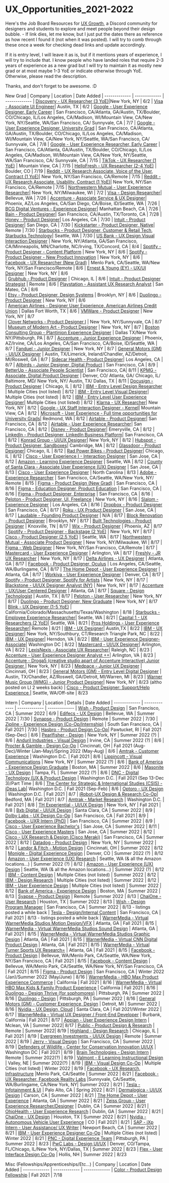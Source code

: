 # UX_Opportunities_2021-2022

Here's the Job Board Resources for [UX Growth](https://discord.gg/797CgtHMY4), a Discord community for designers and students to explore and meet people beyond their design bubble. - If link dies, let me know, but I just put the dates there as reference as how recent I found it (not when it was posted). I will try to comb through these once a week for checking dead links and update accordingly.

If it is entry level, I will leave it as is, but if it mentions years of experience, I will try to include that. I know people who have landed roles that require 2-3 years of experience as a new grad but I will try to maintain it as mostly new grad or at most maybe 1-3 YoE or indicate otherwise through YoE. Otherwise, please read the description.

Thanks, and don't forget to be awesome. :D

New Grad
| Company  | Location | Date Added
| ------------- | ------------- | ------------- 
| [Discovery - UX Researcher (3 YoE)](https://jobs.discovery.com/job/New-York-UX-Associate-Researcher-NY-10011/747032500/?locale=en_GB)|New York, NY | 6/2
| [Visa - Associate UI Engineer](https://jobs.smartrecruiters.com/Visa/743999750043419-associate-ui-engineer?trid=2d92f286-613b-4daf-9dfa-6340ffbecf73&source=Linkedin)| Austin, TX | 6/2
| [Google - User Experience Designer, Early Career](https://careers.google.com/jobs/results/103538148304134854-user-experience-designer-early-career/)  | San Francisco, CA/Atlanta, GA/Austin, TX/Boulder, CO/Chicago, IL/Los Angeles, CA/Madison, WI/Mountain View, CA/New York, NY/Seattle, WA/San Francisco, CA/ Sunnyvale, CA | 7/7
| [Google - User Experience Designer, University Grad](https://careers.google.com/jobs/results/114500413182354118-user-experience-designer-university-graduate/)  | San Francisco, CA/Atlanta, GA/Austin, TX/Boulder, CO/Chicago, IL/Los Angeles, CA/Madison, WI/Mountain View, CA/New York, NY/Seattle, WA/San Francisco, CA/ Sunnyvale, CA | 7/8
| [Google - User Experience Researcher, Early Career](https://careers.google.com/jobs/results/92793178085565126-user-experience-researcher-early-career/?fbclid=IwAR1p-n7g2PEVvi509Gyt9OeP9RF5smQ-r5m_Bxcu4skyijCO9Llt2QYPzsw)  | San Francisco, CA/Atlanta, GA/Austin, TX/Boulder, CO/Chicago, IL/Los Angeles, CA/Madison, WI/Mountain View, CA/New York, NY/Seattle, WA/San Francisco, CA/ Sunnyvale, CA | 7/15
| [TikTok - UX Researcher (1 YoE)](https://careers.tiktok.com/position/6877982220638177550/detail?fbclid=IwAR3IxFec8YxeLu-1jzWKJVRCd6i8Oa8IiemkxSVVm-8vcyagEbc2Z4iFgwk)  | Mountain View, CA | 7/15
| [HelloFresh - UX Researcher (2-4 YoE)](https://www.hellofresh.com/careers/listings/3014550?team=ux-research-66047)  | Boulder, CO  | 7/19
| [Reddit - UX Research Associate, Voice of the User, Contract (1 YoE)](https://boards.greenhouse.io/reddit/jobs/3247912?fbclid=IwAR07LjJyZDSPOmOlNil-O-Z64vxbxqpEQjs6i48V91h3iuYQ8I0M5t1NZPU)| New York, NY/San Francisco, CA/Remote | 7/15
| [Reddit - UX Research Associate, Usability, Contract (1 YoE)](https://boards.greenhouse.io/reddit/jobs/3247885?fbclid=IwAR3SZTH_isQXjSCLSPQv5pjDhdAimocUhOLiUDEtpsjHqaRsZuca2lZWhKA)| New York, NY/San Francisco, CA/Remote | 7/15
| [Northwestern Mutual - User Experience Researcher](https://careers.northwesternmutual.com/corporate-careers/job/user-experience-researcher-new-york-ny-corporate-jr-17760/?fbclid=IwAR0mHO8PbvylVQ-gymOHinzA8-UrOihk2IsTI-fLzKQMy7STw5PsasiX-NY)| New York, NY/Milwaukee, WI | 7/2
| [Visa - Design Researcher](https://jobs.smartrecruiters.com/Visa/743999762320741-design-researcher?trid=2d92f286-613b-4daf-9dfa-6340ffbecf73&source=Linkedin)| Bellevue, WA | 7/26
| [Accenture - Associate Service & UX Designer](https://www.accenture.com/us-en/careers/jobdetails?id=00979947_en&src=LINKEDINJP#job-location)| Phoenix, AZ/Los Angeles, CA/San Diego, CA/Boise, ID/Seattle, WA | 7/26
| [BCG Digital Ventures - Experience Designer](https://boards.greenhouse.io/bcgdv/jobs/5054396002?gh_jid=5054396002&s=LinkedIn&source=LinkedIn)| Manhattan Beach, CA | 7/26
| [Bain - Product Designer](https://csscareers-bain.icims.com/jobs/5699/job?mobile=false&width=1077&height=500&bga=true&needsRedirect=false&jan1offset=-480&jun1offset=-420)| San Francisco, CA/Austin, TX/Toronto, CA | 7/28
| [Honey - Product Designer](https://wd1.myworkdaysite.com/recruiting/paypal/jobs/job/Los-Angeles---Traction/Product-Designer--Shopping-Destinations_R0073808?Codes=W-LINKEDIN)| Los Angeles, CA | 7/30
| [Intuit - Product Designer](https://jobs.intuit.com/job/-/-/27595/19581373?ss=paid&p_sid=z6cz49b&utm_medium=jobad&iisn=li&utm_source=linkedin%20slots&utm_content=pj_board&iis=pjob&p_uid=m2NgqinHzW&utm_campaign=null&cid=pjob_li_click_us_dsgnux-fy21_cn_text_job_intuit-talent)| San Diego, CA | 7/30
| [Kickstarter - Product Designer, Native](https://jobs.lever.co/kickstarter/48b0940c-060d-4cad-b175-680331827fe1/apply?lever-source=LinkedInJobs)| Remote | 7/30
| [Starbucks - Product Designer, Customer & Retail Tech, Starbucks Technology](https://starbucks.taleo.net/careersection/1000222/jobdetail.ftl?job=210022517&lang=en&src=JB-12147)| Seattle, WA | 7/30
| [US Bank - UX Design Visual Interaction Designer](https://usbank.wd1.myworkdayjobs.com/en-US/US_Bank_Careers/job/New-York-NY/UXDesign-Visual-Interaction-Designer_2021-0036269) | New York, NY/Atlanta, GA/San Francisco, CA/Minneapolis, MN/Charlotte, NC/Irving, TX/Concord, CA | 8/4 
| [Spotify - Product Designer - Content Platform](https://jobs.lever.co/spotify/92bd37ee-878d-4c3b-a05d-a0778334f3e8/apply?lever-source=LinkedIn)  | New York, NY  | 8/6 
| [Spotify - Product Designer - New Product Innovation](https://jobs.lever.co/spotify/92bd37ee-878d-4c3b-a05d-a0778334f3e8/apply?lever-source=LinkedIn) | New York, NY | 8/6 
| [Facebook - UX Researcher (New Grad)](https://www.facebook.com/careers/v2/jobs/761891457832240/?location=Menlo+Park%2C+CA)  | Menlo Park, CA/Seattle, WA/New York, NY/San Francisco/Remote | 8/6 
| [Ernest & Young (EY) - UX/UI Designer](https://careers.ey.com/ey/job/New-York-UXUI-Designer-Open-Location-NY-10003/701368301/?feedId=337401&utm_source=LinkedInJobPostings&utm_campaign=j2w_linkedin)  | New York, NY | 8/6  
| [Grubhub - Product Designer](https://careers-grubhub.icims.com/jobs/12095/product-designer/job)  | Chicago, IL  | 8/6 
| [Intuit - Product Designer Strategist](https://jobs.intuit.com/job/-/-/27595/19649695)  | Remote | 8/6 
| [Playstation - Assistant UX Research Analyst](https://boards.greenhouse.io/sonyinteractiveentertainmentplaystation/jobs/3368016/?t=b8y5ha)  | San Mateo, CA  | 8/6  
| [Etsy - Product Designer, Design Systems](https://jobs.smartrecruiters.com/Etsy2/743999765252803-product-designer-design-systems)  | Brooklyn, NY | 8/6 
| [Duolingo - Product Designer](https://boards.greenhouse.io/duolingo/jobs/5393270002?gh_src=81b1e41f2us&s=LinkedIn&source=LinkedIn)  | New York, NY  | 8/6  
| [American Airlines - Designer User Experience, American Airlines Credit Union](https://jobs.aa.com/job/Ft-Worth-Designer-User-Experience%2C-American-Airlines-Credit-Union-TX-76101/744167200/?feedId=198400&utm_source=LinkedInJobPostings&utm_campaign=AA_Linkedin&rx_source=linkedinpp&rx_paid=1) | Dallas Fort Worth, TX | 8/6 
| [VMWare - Product Designer](https://careers.vmware.com/main/jobs/R2116301?lang=en-us&source=LIPJ)  | New York, NY  | 8/7  
| [Clover Networks - Product Designer I](https://careers.clover.com/job/new-york/product-designer-i/1758/12171585696) | New York, NY/Sunnyvale, CA  | 8/7
| [Museum of Modern Art - Product Designer](https://recruiting.ultipro.com/MUS1002MOMA/JobBoard/9dbfa465-a36a-46c3-b31e-4929830ab266//OpportunityDetail?opportunityId=29fea1d9-4274-4800-8009-8a25bde41699&utm_source=LINKEDIN&utm_medium=referrer)  | New York, NY  | 8/7
| [Boston Consulting Group - Plantinion Experience Designer](https://talent.bcg.com/en_US/apply/JobDetail?folderId=10040915&source=Referral+-+BCG+Employee) | Dallas TX/New York NY/Pittsburgh, PA  | 8/7
| [Accenture - Junior Experience Designer](https://www.accenture.com/us-en/careers/jobdetails?id=00960612_en&src=LINKEDINJP)  | Phoenix, AZ/Irvine, CA/Los Angeles, CA/San Francisco, CA/Boise, ID/Seattle, WA | 8/7
| [Fanduel - Junior Designer](https://boards.greenhouse.io/fanduel/jobs/3370491?gh_src=8f57131a1us) | New York, NY | 8/7
| [General Motors (GM) - UI/UX Designer](https://generalmotors.wd5.myworkdayjobs.com/en-US/Careers_GM/job/Austin-Texas-United-States-of-America/UX-UI-Designer_JR-000043079?source=Linkedin) | Austin, TX/Limerick, Ireland/Chandler, AZ/Detroit, MI/Roswell, GA  | 8/7
| [Sidecar Health - Product Designer](https://boards.greenhouse.io/sidecarhealth/jobs/4030961004?s=LinkedIn&source=LinkedIn)| Los Angeles, CA | 8/7
| [Allbirds - Junior Designer, Digital Product](https://www.allbirds.com/pages/careers?gh_jid=3194798&gh_src=083bd19f1us)  | San Francisco, CA  | 8/9
| [BetterUp - Associate People Scientist](https://boards.greenhouse.io/betterup/jobs/3148967?gh_src=j6pt7f1&s=LinkedIn&source=LinkedIn)  | San Francisco, CA| 8/11
| [KPMG - Associate, Digital Product Designer](https://us-jobs.kpmg.com/careers/JobDetail?jobId=66860&srcCat=Direct+Contact&specSrc=LinkedIn)  | Denver, CO/ Atlanta, GA/ Chicago, IL/ Baltimore, MD/ New York, NY/ Austin, TX/ Dallas, TX | 8/11
| [Docusign - Product Designer](https://www.docusign.com/company/careers/open?gh_jid=3373755&gh_src=ua6xck)  | Chicago, IL | 8/12
| [IBM - Entry Level Design Researcher](https://careers.ibm.com/job/13527880/entry-level-design-researcher-2022-remote/?codes=SN_LinkedIn&Codes=SN_LinkedIn) | Multiple Cities (not listed) | 8/12
| [IBM - Entry Level Visual Designer](https://careers.ibm.com/job/13527925/entry-level-visual-designer-2022-remote/?codes=SN_LinkedIn&Codes=SN_LinkedIn)| Multiple Cities (not listed) | 8/12
| [IBM - Entry Level User Experience Designer](https://careers.ibm.com/job/13527882/entry-level-user-experience-designer-2022-remote/?codes=SN_LinkedIn&Codes=SN_LinkedIn)| Multiple Cities (not listed) | 8/12
| [Klarna - UX Researcher](https://jobs.lever.co/klarna/51d80137-44a6-4983-834f-c6a66c826698?s=LinkedIn)| New York, NY | 8/12
| [Google - UX Staff Interaction Designer - Kernel](https://careers.google.com/jobs/results/82526264386036422-ux-staff-interaction-designer-kernel/?src=Online%2FLinkedIn%2Flinkedin_us&utm_campaign=contract&utm_medium=jobposting&utm_source=linkedin)| Mountain View, CA | 8/12
| [Microsoft - User Experience - Full time opportunities for University Grads](https://careers.microsoft.com/us/en/job/1129182/User-experience-Full-Time-Opportunities-for-University-Graduates?jobsource=linkedin&utm_source=linkedin&utm_medium=linkedin&utm_campaign=linkedin-feed)| Redmond, WA | 8/12
| [Airtable - Product Designer](https://boards.greenhouse.io/airtable/jobs/4236418002?gh_src=aef790d02us&s=LinkedIn&source=LinkedIn)| San Francisco, CA | 8/12
| [Airtable - User Experience Researcher](https://boards.greenhouse.io/airtable/jobs/4927558002?gh_src=aef790d02us&s=LinkedIn&source=LinkedIn)| San Francisco, CA | 8/12
| [Disney - Product Designer](https://www.linkedin.com/jobs/?section=jymbii)| Emeryville, CA | 8/12
| [LinkedIn - Product Designer, LinkedIn Business Platform](https://www.linkedin.com/jobs/view/2676910130)| San Francisco, CA | 8/12
| [Konrad Group - UI/UX Designer](https://boards.greenhouse.io/konradgroup/jobs/4653753003?gh_src=c6d82c983us)| New York, NY | 8/12
| [Hubspot - Product Designer, Sandboxes](https://boards.greenhouse.io/embed/job_app?token=3328173&gh_src=240b46771&s=LinkedIn&source=LinkedIn)| Cambridge, MA | 8/12
| [Glassdoor - Product Designer](https://boards.greenhouse.io/glassdoor/jobs/5311291002?gh_src=0dbdb06e2us)| Chicago, IL | 8/12
| [Rad Power Bikes - Product Designer](https://jobs.lever.co/radpowerbikes-2/b0292718-fa52-46c8-ab97-6c6d11229063/apply?lever-source=LinkedIn)| Chicago, IL | 8/12
| [Cisco - User Experience I - Interaction Designer](https://jobs.cisco.com/jobs/ProjectDetail/User-Experience-I-Full-Time-United-States/1339030?source=LinkedIn) | San Jose, CA | 8/12
| [Amazon - Learning Experience Designer](https://www.amazon.jobs/en/jobs/1667977/learning-experience-designer?cmpid=SPLICX0248M&utm_source=linkedin.com&utm_campaign=cxro&utm_medium=social_media&utm_content=job_posting&ss=paid) | Seattle, WA | 8/12
| [County of Santa Clara - Associate User Experience (UX) Designer](https://www.governmentjobs.com/careers/santaclara/jobs/3151623/associate-user-experience-ux-designer) | San Jose, CA | 8/13
| [Cisco - User Experience Designer](https://jobs.cisco.com/jobs/ProjectDetail/User-Experience-Designer/1332864?source=LinkedIn) | North Carolina | 8/13
| [Adobe - Experience Researcher](https://adobe.design/jobs/jobpost-8898002/?fbclid=IwAR0Vd8qELTy-DguES58L3aOx3lZaUzgXoraYhZTnXmj_zJ5P4BS-GjdD4q8) | San Francisco, CA/Seattle, WA/New York, NY/ Remote | 8/15
| [Figma - Product Design (New Grad)](https://jobs.lever.co/figma/a57f4982-278b-4574-b2bf-d7ad3021153a) | San Francisco, CA | 8/16
| [Figma - Education Designer, Product Education](https://jobs.lever.co/figma/f9edf733-874b-4141-8913-8bc7562d2ab5) | San Francisco, CA | 8/16
| [Figma - Product Designer, Enterprise](https://jobs.lever.co/figma/baf8f7e7-e406-4900-ae1b-ae6fcb65cbe0) | San Francisco, CA | 8/16
| [Peloton - Product Designer, UI, Freelance](https://boards.greenhouse.io/peloton/jobs/2324549?gh_src=a1942ad01us) | New York, NY | 8/16
| [Slalom - Experience Designer](https://slalom.secure.force.com/careers/ts2__jobdetailsjobId=a0h1R00000BUAfbQAH&tSource=a121R00000NSLLRQA5&nostate=1&tSource=a121R00000NSLLRQA5) | Los Angeles, CA | 8/16
| [Dropbox - Product Designer](https://www.dropbox.com/jobs/listing/3396311?gh_src=aonhf1) | San Francisco, CA | 8/17
| [Roku - UX Product Designer](https://www.roku.com/jobs/position/3398286/ux-product-designer-web-tools?gh_jid=3398286) | San Jose, CA | 8/17
| [Laudable - Founding Product Designer](https://airtable.com/shrpmgaEM0uyPHwaU) | N/A | 8/17
| [Block Renovation - Product Designer](https://www.linkedin.com/jobs/view/2687302107) | Brooklyn, NY | 8/17
| [Built Technologies - Product Designer](https://jobs.lever.co/getbuilt/2b019bdf-596a-4af8-bd66-0edf532f5b73?lever-source=LinkedInJobs) | Knoxville, TN | 8/17
| [Wix - Product Designer](https://www.wix.com/jobs/locations/phoenix/positions/397101) | Phoenix, AZ | 8/17
| [Spotify - Product Designer - Backstage (2 YoE)](https://jobs.lever.co/spotify/73b42f7d-6d4e-4b4b-b5af-b53086fb5985/apply?lever-source=LinkedIn) | New York, NY | 8/17
| [Cisco - Product Designer (2.5 YoE)](https://jobs.cisco.com/jobs/ProjectDetail/Product-Designer/1339070?source=LinkedIn)  | Seattle, WA  | 8/17
| [Northwestern Mutual - Associate Product Designer](https://northwesternmutual.wd5.myworkdayjobs.com/en-US/CORPORATE-CAREERS/job/New-York-NY-NO-049-047/Associate-Experience-Designer_JR-26169?source=Linkedin)  | New York, NY/Milwaukee, WI | 8/17
| [Figma - Web Designer](https://jobs.lever.co/figma/4ccffb0a-b848-4243-a04d-4aecff97e9bc) | New York, NY/San Francisco, CA/Remote | 8/17
| [Mastercard - User Experience Designer](https://mastercard.wd1.myworkdayjobs.com/CorporateCareers/login?redirect=%2FCorporateCareers%2Fjob%2FArlington-Virginia%2FUser-Experience-Designer--Design-Systems_R-136202%2Fapply%3Fsource%3DLINKEDIN) | Arlington, VA | 8/17
| [Freshly - JR UX Researcher](https://freshly.wd5.myworkdayjobs.com/en-US/Freshly_Careers/job/New-York-NY/Jr-UX-Researcher_R-2362-1?source=LinkedIn) | New York, NY | 8/17
| [Delta Airlines - UX Designer](https://delta.avature.net/careers/JobDetail/UX-Designer/8329?source=LinkedIn) | Atlanta, GA | 8/17
| [Facebook - Product Designer, Oculus](https://www.facebook.com/careers/v2/jobs/806880333570933/) | Los Angeles, CA/Seattle, WA/Burlingame, CA | 8/17
| [The Home Depot - User Experience Designer](https://careers.homedepot.com/job/13555724/user-experience-designer-atlanta-ga/?utm_source=linkedin.com&utm_campaign=corporate&utm_medium=social_media&utm_content=job_posting&utm_term=ta_-jobwrap/slots&ss=paid) | Atlanta, GA | 8/17
| [Workiva - User Experience Designer](https://workiva.wd1.myworkdayjobs.com/en-US/careers/job/Denver/User-Experience-Designer_R2316?source=Linkedin) | Denver, CA | 8/17
| [Spotify - Product Designer, Spotify for Artists](https://jobs.lever.co/spotify/999d5d6f-ee6e-492b-b6cf-b9ca696b039f/apply?lever-source=LinkedIn) | New York, NY | 8/17
| [Blackstone - UI/UX Designer Analyst (NY)](https://blackstone.wd1.myworkdayjobs.com/en-US/Blackstone_Campus_Careers/job/New-York/XMLNAME-2022-Blackstone-Technology-and-Innovations---UI-UX-Designer-Analyst--NY-_17921?source=Linkedinn) | New York, NY | 8/17
| [Accenture - UX/User Centered Designer](https://www.linkedin.com/jobs/view/2684162471/?refId=8fb1e5d9-6829-4f99-b2a1-a758e770bdd6&trk=flagship3_job_home_savedjobs) | Atlanta, GA | 8/17
| [Square - Design Technologist](https://jobs.smartrecruiters.com/Square/743999766711982-design-technologist?source=Linkedin) | Austin, TX | 8/17
| [Peloton - User Researcher](https://boards.greenhouse.io/peloton/jobs/3338878?gh_src=839cb4b41us&s=LinkedIn&source=LinkedIn) | New York, NY | 8/17
| [Duolingo - Product Designer, New Graduate](https://boards.greenhouse.io/duolingo/jobs/5473177002?gh_src=81b1e41f2us&s=LinkedIn&source=LinkedIn)  | New York, NY  | 8/17  
| [Blink - UX Designer (1-5 YoE)](https://jobs.lever.co/blinkux/1e326199-223e-4809-a3ca-bfd83d4a6e27?lever-source=LinkedInJobs)  | California/Colorado/Massachusetts/Texas/Washington | 8/18
| [Starbucks - Employee Experience Researcher](https://starbucks.taleo.net/careersection/1000222/jobdetail.ftl?lang=en&job=210032142)| Seattle, WA | 8/21
| [Capital 1 - UX Researchers (2 YoE)](https://www.capitalonecareers.com/job/-/-/1732/19678072)| Seattle, WA | 8/21
| [Pros Holdings - User Experience Researcher](https://pros.wd5.myworkdayjobs.com/en-US/PROS_Careers/job/USA---Remote/User-Experience-Researcher_R1915)| Remote | 8/21
| [IBM - UX Designer](https://careers.ibm.com/job/13667802/ux-designer-remote/?codes=SN_LinkedIn)| Austin,TX | 8/22
| [IBM - UX Designer](https://careers.ibm.com/job/13140274/ux-designer-remote/?codes=SN_LinkedIn)| New York, NY/Southbury, CT/Research Triangle Park, NC | 8/22
| [IBM - UX Designer](https://careers.ibm.com/job/13335874/ux-designer-remote/?codes=SN_LinkedIn)| Herndon, VA | 8/22
| [IBM - User Experience Designer-Associate](https://careers.ibm.com/job/13080100/user-experience-designer-associate-washington-dc/?codes=SN_LinkedIn)| Washington DC | 8/22
| [Mastercard - UI/UX Designer](https://mastercard.wd1.myworkdayjobs.com/CorporateCareers/job/Arlington-Virginia/UI-UX-Designer_R-128695/apply?source=LINKEDIN)| Arlington, VA | 8/22
| [LexisNexis - Associate UX Researcher](https://relx.wd3.myworkdayjobs.com/LexisNexisLegal/job/Raleigh-NC/Associate-UX-Researcher_R24319?shared_id=24407c77-8d9a-4fe6-8867-da06089e98cd)| Raleigh, NC | 8/23
| [Accenture - User Experience Designer Analyst ++](https://www.accenture.com/us-en/careers/jobdetails?id=R00013778_en&src=LINKEDINJP)| Arlington, VA | 8/23
| [Accenture - Droga5 (creative studio apart of Accenture Interactive) Junior Designer ](https://www.accenture.com/us-en/careers/jobdetails?id=R00025264_en&src=LINKEDINJP)| New York, NY | 8/23
| [Medpace - Junior UX Designer](https://uscareers-medpace.icims.com/jobs/5821/junior-ux-designer/job?mode=job&iis=Job+Board&iisn=LinkedIn&mobile=false&width=1177&height=500&bga=true&needsRedirect=false&jan1offset=-480&jun1offset=-420) | Cincinnati, OH | 8/23
| [General Motors (GM) - Entry Level Digital Designer](https://generalmotors.wd5.myworkdayjobs.com/en-US/Careers_GM/job/Austin-Texas-United-States-of-America/Entry-Level-Digital-Designer_JR-000049214?source=Linkedin) | Austin, TX/Chandler, AZ/Roswell, GA/Detroit, MI/Warren, MI | 8/23
| [Warner Music Group (WMG) - Junior Product Designer](https://wmg.wd1.myworkdayjobs.com/en-US/WMGUS/job/USA---New-York---1633-Broadway/Junior-Product-Designer_R-013977)| New York, NY | 8/23 (altho posted on LI 2 weeks back)
| [Cisco - Product Designer: Support/Help Experience ](https://jobs.cisco.com/jobs/ProjectDetail/Product-Designer-Support-Help-Experience/1339067?source=LinkedIn) | Seattle, WA/Off-site | 8/23

Intern
| Company  | Location | Details | Date Added
| ------------- | ------------- | ------------- | -------------
| [Wish - Product Design](https://jobs.smartrecruiters.com/Wish/743999752516608-intern-product-design-fall-2021-) | San Francisco, CA | Summer 2022 | 6/9
| [Edifecs - UX Design](https://jobs.jobvite.com/edifecs/job/otfhgfwZ) | Bellevue, WA | Summer 2022 | 7/30
| [Synapse - Product Design](https://boards.greenhouse.io/syapse/jobs/3243993?gh_src=584cb2261us) | Remote | Summer 2022 | 7/30
| [Zipline - Experience Design (Co-Op/Internship)](https://flyzipline.com/careers/job/4580445003/?gh_jid=4580445003&gh_src=baafe2f73us) | South San Francisco, CA | Fall 2021 | 7/30
| [Hasbro - Product Design Co-Op](https://jobs.hasbro.com/job/Pawtucket-Product-Design-Co-op-%28Sept-Dec-2021%29-Rhod-02861/757972500/?utm_source=LINKEDIN&utm_medium=referrer)| Pawtucket, RI | Fall 2021 (Sep-Dec) | 8/6
| [Pearlfisher - Design](http://careers.pearlfisher.com/apply/mocrNgHF7a/Design-Intern-Graduate?source=LILI#mocrNgHF7a) | New York, NY | Summer 2022 (?) | 8/6
| [Anduril Industries - Visual Design](https://jobs.lever.co/anduril/56400dde-641e-406b-9853-87225232a86d/apply?lever-source=LinkedIn)  | Irvine, CA  | Summer 2022 (?) | 8/6
| [Procter & Gamble - Design Co-Op](https://www.pgcareers.com/job/cincinnati/design-co-op/936/8471475792?source=RS_LINKEDIN)  | Cincinnati, OH  | Fall 2021 (Aug-Dec)/Winter (Jan-May)/Spring 2022 (May-Aug) | 8/6
| [Amtrak - Customer Experience](https://careers.amtrak.com/job/Washington-Fall-2021-Customer-Experience-Intern-90287157-Washington-DC-20002/771840200/)  | Washington D.C.  | Fall 2021 | 8/6
| [Lippincott - Visual Communications](https://careers.mmc.com/global/en/job/R_139983/Lippincott-Intern-Visual-Communication-Design?utm_source=linkedin&utm_medium=phenom-feeds&source=LinkedIn_Slots)  | New York, NY  | Summer 2022 (?) | 8/6
| [Bank of America - Experience Design Graduate](https://bankcampuscareers.tal.net/vx/lang-en-GB/mobile-0/brand-4/xf-675a8a3bb850/candidate/so/pm/1/pl/1/opp/7212-Experience-Design-Graduate-Summer-Intern-2022/en-GB) | Boston, MA  | Summer 2022 | 8/6
| [Masonite - UX Design](https://www.linkedin.com/jobs/view/2667940698) | Tampa, FL  | Summer 2022 (?) | 8/6
| [DNC - Digital Technology (UX & Product Design](https://jobs.lever.co/dnc/3dbc5298-0a2c-4ffc-a122-1a37f574d4c3/apply?lever-source=LinkedIn)  | Washington D.C.  | Fall 2021 (Sep 13-Dec 3)/Part Time | 8/6
| [The Center for Strategic & International Studies (CSIS) - iDeas Lab](https://jobs.silkroad.com/CSIS/Careers/jobs/978?source=linkedin.com)| Washington D.C. | Fall 2021 (Sep-Feb) | 8/6
| [Optoro - UX Design](https://boards.greenhouse.io/optoro/jobs/3329062?gh_jid=3329062)  | Washington D.C.  | Fall 2021 | 8/7
| [iRobot-UX Design & Research Co-Op](https://irobot.wd5.myworkdayjobs.com/en-US/iRobot/job/US-MA-Bedford/Fall-2021--UX-Design-Research-Co-op_R2368?APPLICANT_SOURCE-6-108)| Bedford, MA  | Fall 2021 | 8/7
| [Amtrak - Market Research](https://careers.amtrak.com/job/Washington-Fall-2021-Marketing-Research-Intern-90295395-Washington-DC-20001/770747300/) | Washington D.C.  | Fall 2021 | 8/8
| [TH Experiential - UI/UX Design](https://www.linkedin.com/jobs/view/2665033799) | New York, NY | Fall 2021 | 8/8
| [Bxb Digital - UI/UX Design](https://careers.brambles.com/ShowJob/Id/2959575/BXB%20Digital%20%20%20Internship%20%20%20%20User%20Experience%20%20%20Interface%20Design) | Santa Clara, CA  | Summer 2022 | 8/9
| [Dolby Labs - UX Design Co-Op](https://careers.dolby.com/job/San-Francisco-UX-Design-Intern-%28Fall-2021%2C-6-month-position%29-CA-94101/761948700/&jobPipeline=LinkedIn) | San Francisco, CA | Fall 2021 | 8/9
| [Facebook - UXR Intern (PhD)](https://www.facebook.com/careers/v2/jobs/313443447105309/) | San Francisco, CA | Summer 2022 | 8/9
| [Cisco - User Experience Bachelor's](https://jobs.cisco.com/jobs/ProjectDetail/User-Experience-Bachelor-s-Intern-United-States/1338396?source=LinkedIn) | San Jose, CA | Summer 2022 | 8/11
| [Cisco - User Experience Masters](https://jobs.cisco.com/jobs/ProjectDetail/User-Experience-Master-s-Intern-United-States/1338423?source=LinkedIn) | San Jose, CA | Summer 2022 | 8/12
| [Cisco - UX Research & Design (Cisco Meraki)](https://jobs.cisco.com/jobs/ProjectDetail/UX-Designer-UX-Researcher-Intern-Summer-2022-Internship-Meraki/1342801?source=LinkedIn) | San Francisco, CA | Summer 2022 | 8/12
| [Datadog - Product Design](https://www.datadoghq.com/careers/detail/?gh_jid=3318297&gh_src=8363eca61) | New York, NY | Summer 2022 | 8/12
| [Landor & Fitch - Motion Design](https://boards.greenhouse.io/landor/jobs/2005913?s=LinkedIn&source=LinkedIn) | Cincinnati, OH | Summer 2022 | 8/12
| [Monigle - Digital Experience Design](https://monigle.hua.hrsmart.com/hr/ats/Posting/view/93) | Denver, CO | Summer 2022 (?) | 8/12
| [Amazon - User Experience (UX) Research](https://www.amazon.jobs/en/jobs/1629158/user-experience-ux-researcher-intern-summer-2022?cmpid=SPLICX0248M&utm_source=linkedin.com&utm_campaign=cxro&utm_medium=social_media&utm_content=job_posting&ss=paid) | Seattle, WA (& all the Amazon locations...) | Summer 2022 (?) | 8/12
| [Amazon - User Experience (UX) Design](https://www.amazon.jobs/en/jobs/1629157/user-experience-ux-designer-intern-summer-2022) | Seattle, WA (& all the Amazon locations...) | Summer 2022 (?) | 8/12
| [IBM - Content Design](https://careers.ibm.com/job/13522717/content-design-summer-intern-2022-remote/?codes=SN_LinkedIn) | Multiple Cities (not listed) | Summer 2022 | 8/12
| [IBM - Design Research](https://careers.ibm.com/job/13527879/design-research-summer-intern-2022-remote/?codes=SN_LinkedIn) | Multiple Cities (not listed) | Summer 2022 | 8/12
| [IBM - User Experience Design](https://careers.ibm.com/job/13522691/user-experience-designer-summer-intern-2022-remote/?codes=SN_LinkedIn) | Multiple Cities (not listed) | Summer 2022 | 8/12
| [Bank of America - Experience Design](https://bankcampuscareers.tal.net/vx/lang-en-GB/mobile-0/brand-4/xf-984e146c0e58/candidate/so/pm/1/pl/1/opp/7210-Experience-Design-Undergraduate-Summer-Intern-2022/en-GB) | Boston, MA  | Summer 2022 | 8/13
| [Syapse - Product Design](https://boards.greenhouse.io/syapse/jobs/3243993?gh_src=584cb2261us) | Remote | Summer 2022 | 8/13
| [ChaiOne - User Research](https://boards.greenhouse.io/chaione/jobs/4657397003?gh_src=a9a5ae863us) | Houston, TX | Summer 2022 | 8/13
| [Wish - Design Program Manager](https://jobs.smartrecruiters.com/Wish/743999763365292-intern-design-program-manager-fall-2021-?lever-origin=applied&lever-source%5B%5D=LINKEDIN&source=Linkedin) | San Francisco, CA | Summer 2022 | 8/13 - listings posted a while back
| [Tesla - Design/Internal Content](https://www.tesla.com/careers/search/job/design-internal-content-internship-fall-2021-94129?source=LinkedIn) | San Francisco, CA | Fall 2021 | 8/13 - listings posted a while back
| [WarnerMedia - Virtual WarnerMedia Studios Motion Design/VFX](https://warnermediacareers.com/global/en/job/WAMEGLOBAL184834BREXTERNALENGLOBAL/Virtual-WarnerMedia-Studios-Motion-Design-VFX-Intern-Fall-2021?utm_source=linkedin&utm_medium=phenom-feeds) | Atlanta, GA | Fall 2021 | 8/15
| [WarnerMedia - Virtual WarnerMedia Studios Sound Design](https://warnermediacareers.com/global/en/job/WAMEGLOBAL184868BREXTERNALENGLOBAL/Virtual-WarnerMedia-Studios-Sound-Design-Intern-Fall-2021?utm_source=linkedin&utm_medium=phenom-feeds) | Atlanta, GA | Fall 2021 | 8/15
| [WarnerMedia - Virtual WarnerMedia Studios Graphic Design](https://warnermediacareers.com/global/en/job/WAMEGLOBAL184055BREXTERNALENGLOBAL/Virtual-Creative-Services-Graphic-Design-Intern-Fall-2021?utm_source=linkedin&utm_medium=phenom-feeds) | Atlanta, GA | Fall 2021 | 8/15
| [WarnerMedia - Virtual CNN Digital Product Design](https://warnermediacareers.com/global/en/job/WAMEGLOBAL184868BREXTERNALENGLOBAL/Virtual-WarnerMedia-Studios-Sound-Design-Intern-Fall-2021?utm_source=linkedin&utm_medium=phenom-feeds) | Atlanta, GA | Fall 2021 | 8/15
| [WarnerMedia - Virtual Turner Sports UX Research=](https://warnermediacareers.com/global/en/job/WAMEGLOBAL185058BREXTERNALENGLOBAL/Virtual-Turner-Sports-UX-Research-Intern-Fall-2021?utm_source=linkedin&utm_medium=phenom-feeds) | Atlanta, GA | Fall 2021 | 8/15
| [Facebook - Product Design](https://www.facebook.com/careers/v2/jobs/128761339324937/) | Bellevue, WA/Menlo Park, CA/Seattle, WA/New York, NY/San Francisco, CA | Fall 2021 | 8/15
| [Facebook - Content Design](https://www.facebook.com/careers/v2/jobs/863247940971330/?utm_medium=%2522mcloud%252Djobads%2522&utm_campaign=&utm_content=Content%2520Design%2520Intern&utm_term=a1K2K0000031hwzUAA%252DUSNkNk18) | Bellevue, WA/Menlo Park, CA/Seattle, WA/New York, NY/San Francisco, CA | Fall 2021 | 8/15
| [Figma - Product Design](https://jobs.lever.co/figma/81809ae5-782b-4042-86dd-f04a8f5030c2) | San Francisco, CA | Winter 2022 (Jan)/Summer 2022 (May/June) | 8/16
| [WarnerMedia - HBO Max Product Experience Commerce](https://warnermediacareers.com/global/en/job/184768BR/Virtual-HBO-Max-Product-Experience-Commerce-Intern-Fall-2021) | California | Fall 2021 | 8/16
| [WarnerMedia - Virtual HBO Max Kids & Family Product Experience](https://warnermediacareers.com/global/en/job/184767BR/Virtual-HBO-Max-Kids-Family-Product-Experience-Intern-Fall-2021) | California | Fall 2021 | 8/16
| [Duolingo - Design Thrive (for sophomores)](https://boards.greenhouse.io/duolingo/jobs/5473181002?gh_src=81b1e41f2us&s=LinkedIn&source=LinkedIn) | Pittsburgh, PA | Summer 2022 | 8/16
| [Duolingo - Design](https://boards.greenhouse.io/duolingo/jobs/5473179002?gh_src=81b1e41f2us&s=LinkedIn&source=LinkedIn) | Pittsburgh, PA | Summer 2022 | 8/16
| [General Motors (GM) - Customer Experience, Design](https://generalmotors.wd5.myworkdayjobs.com/en-US/Careers_GM/job/Remote---United-States/Customer-Experience--Design-Intern_JR-000047911?source=Linkedin) | Detroit, MI | Summer 2022 | 8/16
| [Nvidia - UX Design, Cloud](https://nvidia.wd5.myworkdayjobs.com/NVIDIAExternalCareerSite/login?redirect=%2FNVIDIAExternalCareerSite%2Fjob%2FUS-CA-Remote%2FUX-Design-Cloud-Intern---Fall-Winter-2021_JR1944850-1%2Fapply%3Fsource%3Djobboardlinkedin) | Santa Clara, CA | Fall 2021/Winter 2022 | 8/17
| [WarnerMedia - Virtual UX Designer / Front-End Developer](https://warnermediacareers.com/global/en/job/WAMEGLOBAL184181BREXTERNALENGLOBAL/Virtual-UX-Designer-Front-End-Developer-Intern-Fall-2021?utm_source=linkedin&utm_medium=phenom-feeds) | Burbank, California | Fall 2021 | 8/17
| [Appian - User Experience Design Intern](https://boards.greenhouse.io/appian/jobs/3392850?gh_src=8b70a9021&s=LinkedIn&source=LinkedIn) | Mclean, VA | Summer 2022| 8/17
| [Public - Product Design & Research](https://boards.greenhouse.io/public/jobs/4671979003?gh_src=a370f63e3us) | Remote | Summer 2022| 8/19
| [Highland - Design Research](https://highland.bamboohr.com/jobs/view.php?id=83) | Chicago, IL | Fall 2021 | 8/19
| [Evergreen Investments - UI/UX Design](https://evergreenir.zohorecruit.com/recruit/ViewJob.na?digest=1fhwGFBvLSk%40winnnFeDHbslEmKHf71rZv2lFd8KSi0-&embedsource=LinkedIn%2BLimited%2BListings) | Remote | Summer 2022 | 8/19
| [Jerry - Visual Design](https://jobs.lever.co/getjerry/34d05617-fdcf-4841-bb87-773263cf90b1/apply?lever-source=LinkedIn) | San Francisco, CA | Summer 2022 | 8/19
| [Defenders of Wildlife - Center for Conservation Innovation UI/UX](https://jobs.jobvite.com/defendersofwildlife/job/oPAsgfwR?nl=1&nl=1&s=appcast) | Washington DC | Fall 2021 | 8/19
| [Brain Technologies - Design Intern](https://boards.greenhouse.io/braintechnologies/jobs/4010431004?gh_src=02108da44us) | Remote | Summer 2022(?) | 8/19
| [Valmont - E Learning Instructional Design](https://valmont.wd1.myworkdayjobs.com/en-US/ValmontCareers/job/Valley-NE/E-Learning-Instructional-Design-Intern_R10695) | Valley, NE | Summer 2022(?) | 8/19
| [IBM - Visual Design Co-Op](https://careers.ibm.com/job/13527878/visual-design-co-op-2022-remote/?codes=SN_LinkedIn) | Multiple Cities (not listed) | Winter 2022 | 8/19
| [Facebook - UX Research, Infrastructure](https://www.facebook.com/careers/v2/jobs/827879764570789/) |Menlo Park, CA/Seattle | Summer 2022 | 8/21
| [Facebook - UX Researcher, Facebook Reality Labs](https://www.facebook.com/careers/v2/jobs/381293930096505/?location=Sunnyvale%2C%20CA) |Sunnyvale, CA/Seattle, WA/Burlingame, CA/New York, NY| Summer 2022 | 8/21
| [Tesla - Infotainment & UI](https://www.tesla.com/careers/search/job/software--infotainmentuiinternshipspring2022-98597?source=Indeed?source=Indeed) | Palo Alto, CA | Spring 2022 | 8/21
| [Dermalogica - UI/UX Design](https://phg.tbe.taleo.net/phg04/ats/careers/v2/viewRequisition?org=DERMA&cws=45&rid=4351&utm_campaign=google_jobs_apply&utm_source=google_jobs_apply&utm_medium=organic) | Carson, CA | Summer 2022 | 8/21
| [The Home Depot - User Experience](https://careers.homedepot.com/job/13612674/user-experience-intern-atlanta-atlanta-ga/) | Atlanta, GA | Summer 2022 | 8/21
| [Zeiss Group - User Experience Researcher/Designer](https://live.solique.ch/microsites/showPublication/503cedae-ad35-4c4f-8891-efc3c5fe13a8) | Dublin, CA | Summer 2022 | 8/21
| [OhioHealth - User Experience Research](https://ohiohealth.wd5.myworkdayjobs.com/OhioHealthJobs/job/OH-PERIMETER-DRIVE/User-Experience-Research-Intern_JR47210?source=LinkedIn8) | Dublin, GA | Summer 2022 | 8/21
| [ChaiOne - UX Design](https://boards.greenhouse.io/chaione/jobs/4669464003) | Houston, TX | Summer 2022 | 8/21
| [Nvidia - Autonomous Vehicle User Experience](https://nvidia.wd5.myworkdayjobs.com/en-US/NVIDIAExternalCareerSite/job/US-CO-Remote/Autonomous-Vehicle-User-Experience-Intern---Fall-2021_JR1942195-2) | CO | Fall 2021 | 8/21
| [SAP - iXp Intern - User Assistance/ UX Writer](https://jobs.sap.com/job/Newport-Beach-Intern%2C-User-Experience-Design-S4-HANA-Consumer-Industries-CA-92663/655348301/?feedId=118200&utm_source=Indeed&utm_campaign=SAP_Indeed) | Newport Beach, CA | Summer 2022 | 8/21
| [IBM - User Experience Designer Co-Op](https://careers.ibm.com/job/13522690/user-experience-designer-co-op-2022-remote/?codes=SN_LinkedIn) | Multiple Cities (not listed) | Winter 2022 | 8/21
| [PNC - Digital Experience Team](https://careers.pnc.com/global/en/job/PNC1GLOBALR069308/Digital-Experience-Team-Summer-Intern-Program?utm_source=symphonytalentmpx&utm_medium=phenom-feeds) | Pittsburgh, PA | Summer 2022 | 8/23
| [PwC Labs - Design UI/UX](https://jobs.us.pwc.com/job/-/-/932/12821170128?utm_source=linkedin.com&utm_campaign=core_media&utm_medium=social_media&utm_content=job_posting&ss=paid&dclid=COWHoZPZyPICFc7JZAodqnQGhQ) | Denver, CO/Tampa, FL/Chicago, IL/New York, NY/Dallas, TX | Summer 2022 | 8/23
| [Flex - User Interface Design Co-Op](https://flextronics.wd1.myworkdayjobs.com/Careers/job/USA-NH-Hollis/User-Interface-Design-Co-op_WD116469/apply?source=LinkedIn_Slots) | Hollis, NH | Summer 2022 | 8/23

Misc (Fellowships/Apprenticeships/Etc...)
| Company  | Location | Date Added
| ------------- | ------------- | ------------- 
| [Color - Product Design Fellowship](https://jobs.lever.co/color/fc434828-2236-43ca-828e-859936bd776d)  | Fall 2021 | 7/18
